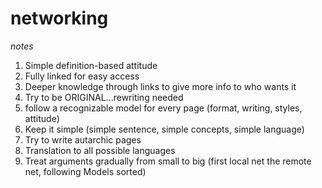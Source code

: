 # networking
_notes_

1. Simple definition-based attitude
2. Fully linked for easy access
3. Deeper knowledge through links to give more info to who wants it
4. Try to be ORIGINAL...rewriting needed
5. follow a recognizable model for every page 
	(format, writing, styles, attitude)
6. Keep it simple
   	(simple sentence, simple concepts, simple language)
7. Try to write autarchic pages 
8. Translation to all possible languages
9. Treat arguments gradually from small to big
	(first local net the remote net, following Models sorted)

